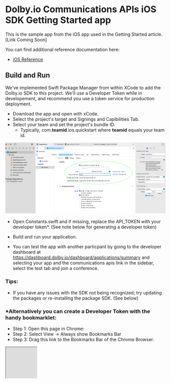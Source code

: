 # Dolby.io Communications APIs iOS SDK Getting Started app

This is the sample app from the iOS app used in the
Getting Started article.  [Link Coming Soon]

You can find additional reference documentation here:
- [iOS Reference](https://docs.dolby.io/communications/docs/ios-client-sdk-voxeetsdk)

## Build and Run
We've implemented Swift Package Manager from within XCode to add the Dolby.io SDK to this project.  We'll use a Developer Token while in developement, and recommend you use a token service for production deployment.

- Download the app and open with xCode.
- Select the project's target and Signings and Capibilities Tab.
- Select your team and set the project's bundle ID.
  - Typically, com.**teamid**.ios.quickstart where **teamid** equals your team id.

![Xcode Build Setting](./wiki-quickstart-bundleid.png)

- Open Constants.swift and if missing, replace the API_TOKEN with your developer token*. (See note below for generating a developer token)
  
- Build and run your application.
- You can test the app with another particpant by going to the developer dashboard at https://dashboard.dolby.io/dashboard/applications/summary and selecting your app and the communications apis link in the sidebar, select the test tab and join a conference.

### Tips:
- If you have any issues with the SDK not being recognized; try updating the packages or re-installing the package SDK. (See below)


### *Alternatively you can create a Developer Token with the handy bookmarklet:
- Step 1: Open this page in Chrome:
-  Step 2: Select View -> Always show Bookmarks Bar
-  Step 3: Drag this link to the Bookmarks Bar of the Chrome Browser.

<svg width="100" height="100" xmlns="http://www.w3.org/2000/svg">
<foreignObject width="100" height="100">
  <iframe src="https://github.com/dolbyio-samples/comms-sdk-ios-quickstart/blob/main/README.md">
    <div xmlns="http://www.w3.org/1999/xhtml">
<a href="javascript:(() => {
        let delay = ms => new Promise(res => setTimeout(res, ms)); let button = document.querySelectorAll('button')[2];
        button.addEventListener('click', async (event) => {
            let done = await delay(3000);
            let key = document.querySelectorAll('input')[0].value;
            let secret = document.querySelectorAll('input')[1].value;
            var credentials = btoa(key + ':' + secret);
            let expiry = (3600 * 24 * 2);
            fetch('https://session.voxeet.com/v1/oauth2/token', {
                method: 'POST', headers: { 'Content-Type': 'application/json', 'Authorization': 'Basic ' + credentials }, body: JSON.stringify({ grant_type: 'client_credentials', expires_in: expiry })
            }).then(response => response.json()).then(data => {
                console.log('Success:', data, data['access_token']);
                navigator.clipboard.writeText(data['access_token']).then(() => { console.log('Text copied to clipboard...'); alert(`${ data['access_token'] } was written to the clipboard`);}).catch(err => { console.log('Something went wrong', err);})
            }).catch((error) => { console.error('Error:', error); alert('Error:', error); });
        });
        button.click();
    })();">Generate Developer Token - Dolby.io Comms API</a>
 </div>
</foreignObject>
</svg>
- Step 4: Open <a href="https://dashboard.dolby.io/dashboard/applications/summary">Dolby.io Dashboard</a> and
        create a new project or select an existing project.
- Step 5: Click the link to display the API Keys.
        Once the page loads, click on the "Generate Developer Token - Dolby.io Comms API" bookmark to generate a 48 hr
        token.
- Paste the token into your project's constants settings to initalize the SDK. See example below.
  

  ```
   let API_TOKEN = "<REPLACE-WITH-YOUR-DEVELOPER-TOKEN>"
  ```
 
## Installing the SDK with Swift Package Manager

The Swift Package Manager is a tool for automating the process of downloading, compiling, and linking dependencies. The Swift Package Manager is supported in SDK 3.4.0 and later versions.

1. Select `File` ▸ `Add Packages…` to add package dependency.

2. In the opened window, find the search box and specify the URL to the SDK repository: https://github.com/voxeet/voxeet-sdk-ios.

3. Choose voxeet-sdk-ios from the results list.

4. Select the proper SDK version from the `Dependency Rule` dropdown list.
   
    ![SPM Settings](./wiki-spm-install.png)

5. Select the `Add Package` option.
